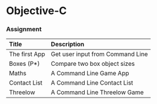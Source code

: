 # Objective-C

### Assignment

| Title               | Description                      |
| :------------------ | :------------------------------- |
| The first App       | Get user input from Command Line |
| Boxes (P*)          | Compare two box object sizes     |
| Maths               | A Command Line Game App          |
| Contact List        | A Command Line Contact List      |
| Threelow            | A Command Line Threelow Game     |
